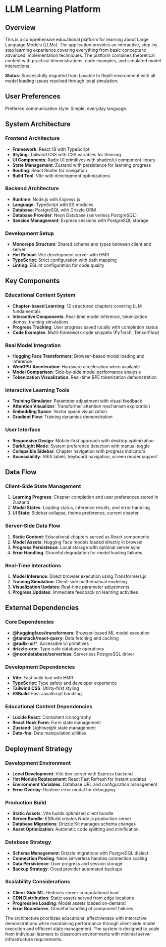 # LLM Learning Platform

## Overview

This is a comprehensive educational platform for learning about Large Language Models (LLMs). The application provides an interactive, step-by-step learning experience covering everything from basic concepts to advanced implementation techniques. The platform combines theoretical content with practical demonstrations, code examples, and simulated model interactions.

**Status**: Successfully migrated from Lovable to Replit environment with all model loading issues resolved through local simulation.

## User Preferences

Preferred communication style: Simple, everyday language.

## System Architecture

### Frontend Architecture
- **Framework**: React 18 with TypeScript
- **Styling**: Tailwind CSS with CSS variables for theming
- **UI Components**: Radix UI primitives with shadcn/ui component library
- **State Management**: Zustand with persistence for learning progress
- **Routing**: React Router for navigation
- **Build Tool**: Vite with development optimizations

### Backend Architecture
- **Runtime**: Node.js with Express.js
- **Language**: TypeScript with ES modules
- **Database**: PostgreSQL with Drizzle ORM
- **Database Provider**: Neon Database (serverless PostgreSQL)
- **Session Management**: Express sessions with PostgreSQL storage

### Development Setup
- **Monorepo Structure**: Shared schema and types between client and server
- **Hot Reload**: Vite development server with HMR
- **TypeScript**: Strict configuration with path mapping
- **Linting**: ESLint configuration for code quality

## Key Components

### Educational Content System
- **Chapter-based Learning**: 12 structured chapters covering LLM fundamentals
- **Interactive Components**: Real-time model inference, tokenization demos, training simulations
- **Progress Tracking**: User progress saved locally with completion status
- **Code Examples**: Multi-framework code snippets (PyTorch, TensorFlow)

### Real Model Integration
- **Hugging Face Transformers**: Browser-based model loading and inference
- **WebGPU Acceleration**: Hardware acceleration when available
- **Model Comparison**: Side-by-side model performance analysis
- **Tokenization Visualization**: Real-time BPE tokenization demonstration

### Interactive Learning Tools
- **Training Simulator**: Parameter adjustment with visual feedback
- **Attention Visualizer**: Transformer attention mechanism exploration
- **Embedding Space**: Vector space visualization
- **Gradient Flow**: Training dynamics demonstration

### User Interface
- **Responsive Design**: Mobile-first approach with desktop optimization
- **Dark/Light Mode**: System preference detection with manual toggle
- **Collapsible Sidebar**: Chapter navigation with progress indicators
- **Accessibility**: ARIA labels, keyboard navigation, screen reader support

## Data Flow

### Client-Side State Management
1. **Learning Progress**: Chapter completion and user preferences stored in Zustand
2. **Model States**: Loading status, inference results, and error handling
3. **UI State**: Sidebar collapse, theme preference, current chapter

### Server-Side Data Flow
1. **Static Content**: Educational chapters served as React components
2. **Model Assets**: Hugging Face models loaded directly in browser
3. **Progress Persistence**: Local storage with optional server sync
4. **Error Handling**: Graceful degradation for model loading failures

### Real-Time Interactions
1. **Model Inference**: Direct browser execution using Transformers.js
2. **Training Simulation**: Client-side mathematical modeling
3. **Visualization Updates**: Real-time parameter adjustments
4. **Progress Updates**: Immediate feedback on learning activities

## External Dependencies

### Core Dependencies
- **@huggingface/transformers**: Browser-based ML model execution
- **@tanstack/react-query**: Data fetching and caching
- **@radix-ui/***: Accessible UI primitives
- **drizzle-orm**: Type-safe database operations
- **@neondatabase/serverless**: Serverless PostgreSQL driver

### Development Dependencies
- **Vite**: Fast build tool with HMR
- **TypeScript**: Type safety and developer experience
- **Tailwind CSS**: Utility-first styling
- **ESBuild**: Fast JavaScript bundling

### Educational Content Dependencies
- **Lucide React**: Consistent iconography
- **React Hook Form**: Form state management
- **Zustand**: Lightweight state management
- **Date-fns**: Date manipulation utilities

## Deployment Strategy

### Development Environment
- **Local Development**: Vite dev server with Express backend
- **Hot Module Replacement**: React Fast Refresh for instant updates
- **Environment Variables**: Database URL and configuration management
- **Error Overlay**: Runtime error modal for debugging

### Production Build
- **Static Assets**: Vite builds optimized client bundle
- **Server Bundle**: ESBuild creates Node.js production server
- **Database Migrations**: Drizzle Kit manages schema changes
- **Asset Optimization**: Automatic code splitting and minification

### Database Strategy
- **Schema Management**: Drizzle migrations with PostgreSQL dialect
- **Connection Pooling**: Neon serverless handles connection scaling
- **Data Persistence**: User progress and session storage
- **Backup Strategy**: Cloud provider automated backups

### Scalability Considerations
- **Client-Side ML**: Reduces server computational load
- **CDN Distribution**: Static assets served from edge locations
- **Progressive Loading**: Model assets loaded on-demand
- **Error Boundaries**: Graceful handling of component failures

The architecture prioritizes educational effectiveness with interactive demonstrations while maintaining performance through client-side model execution and efficient state management. The system is designed to scale from individual learners to classroom environments with minimal server infrastructure requirements.